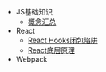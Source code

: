 - JS基础知识
  - [概念汇总](JS基础知识/概念汇总.md)
- React
  - [React Hooks闭包陷阱](React/React-Hooks闭包陷阱.md)
  - [React底层原理](React/React底层原理.md)
- Webpack

